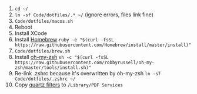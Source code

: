 1. `cd ~/`
1. `ln -sf Code/dotfiles/.* ~/` (ignore errors, files link fine)
1. `Code/dotfiles/macos.sh`
1. Reboot
1. Install XCode
1. Install [Homebrew](https://brew.sh/) `ruby -e "$(curl -fsSL https://raw.githubusercontent.com/Homebrew/install/master/install)"`
1. `Code/dotfiles/brew.sh`
1. Install [oh-my-zsh](https://github.com/robbyrussell/oh-my-zsh) `sh -c "$(curl -fsSL https://raw.githubusercontent.com/robbyrussell/oh-my-zsh/master/tools/install.sh)"`
1. Re-link .zshrc because it's overwritten by oh-my-zsh `ln -sf Code/dotfiles/.zshrc ~/`
1. Copy [quartz filters](https://github.com/joshcarr/Apple-Quartz-Filters) to `/Library/PDF Services`
